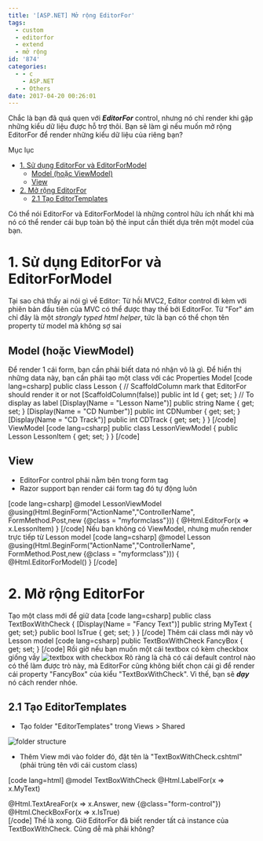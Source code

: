 ```yaml
---
title: '[ASP.NET] Mở rộng EditorFor'
tags:
  - custom
  - editorfor
  - extend
  - mở rộng
id: '874'
categories:
  - - c
    - ASP.NET
  - - Others
date: 2017-04-20 00:26:01
---
```


Chắc là bạn đã quá quen với **_EditorFor_** control, nhưng nó chỉ render khi gặp những kiểu dữ liệu được hỗ trợ thôi. Bạn sẽ làm gì nếu muốn mở rộng EditorFor để render những kiểu dữ liệu của riêng bạn?
<!-- more -->
Mục lục

*   [1\. Sử dụng EditorFor và EditorForModel](#1-sử-dụng-editorfor-và-editorformodel)
    *   [Model (hoặc ViewModel)](#model-hoặc-viewmodel)
    *   [View](#view)
*   [2\. Mở rộng EditorFor](#2-mở-rộng-editorfor)
    *   [2.1 Tạo EditorTemplates](#21-tạo-editortemplates)

Có thể nói EditorFor và EditorForModel là những control hữu ích nhất khi mà nó có thể render cái bụp toàn bộ thẻ input cần thiết dựa trên một model của bạn.

# 1\. Sử dụng EditorFor và EditorForModel

Tại sao chả thấy ai nói gì về Editor: Từ hồi MVC2, Editor control đi kèm với phiên bản đầu tiên của MVC có thể được thay thế bởi EditorFor. Từ "For" ám chỉ đây là một _strongly typed html helper_, tức là bạn có thể chọn tên property từ model mà không sợ sai

## Model (hoặc ViewModel)

Để render 1 cái form, bạn cần phải biết data nó nhận vô là gì. Để hiển thị những data này, bạn cần phải tạo một class với các Properties Model \[code lang=csharp\] public class Lesson { // ScaffoldColumn mark that EditorFor should render it or not \[ScaffoldColumn(false)\] public int Id { get; set; } // To display as label \[Display(Name = "Lesson Name")\] public string Name { get; set; } \[Display(Name = "CD Number")\] public int CDNumber { get; set; } \[Display(Name = "CD Track")\] public int CDTrack { get; set; } } \[/code\] ViewModel \[code lang=csharp\] public class LessonViewModel { public Lesson LessonItem { get; set; } } \[/code\]

## View

*   EditorFor control phải nằm bên trong form tag
*   Razor support bạn render cái form tag đó tự động luôn

\[code lang=csharp\] @model LessonViewModel @using(Html.BeginForm("ActionName","ControllerName", FormMethod.Post,new {@class = "myformclass"})) { @Html.EditorFor(x => x.LessonItem) } \[/code\] Nếu bạn không có ViewModel, nhưng muốn render trực tiếp từ Lesson model \[code lang=csharp\] @model Lesson @using(Html.BeginForm("ActionName","ControllerName", FormMethod.Post,new {@class = "myformclass"})) { @Html.EditorForModel() } \[/code\]

# 2\. Mở rộng EditorFor

Tạo một class mới để giữ data \[code lang=csharp\] public class TextBoxWithCheck { \[Display(Name = "Fancy Text")\] public string MyText { get; set;} public bool IsTrue { get; set; } } \[/code\] Thêm cái class mới này vô Lesson model \[code lang=csharp\] public TextBoxWithCheck FancyBox { get; set; } \[/code\] Rồi giờ nếu bạn muốn một cái textbox có kèm checkbox giống vầy ![textbox with checkbox](https://farm3.staticflickr.com/2897/33308184454_8240d60dd1_o.png) Rõ ràng là chả có cái default control nào có thể làm được trò này, mà EditorFor cũng không biết chọn cái gì để render cái property "FancyBox" của kiểu "TextBoxWithCheck". Vì thế, bạn sẽ **_dạy_** nó cách render nhóe.

## 2.1 Tạo EditorTemplates

*   Tạo folder "EditorTemplates" trong Views > Shared

![folder structure](https://farm3.staticflickr.com/2855/34151179025_3e849d7d2c_o.png)

*   Thêm View mới vào folder đó, đặt tên là "TextBoxWithCheck.cshtml" (phải trùng tên với cái custom class)

\[code lang=html\] @model TextBoxWithCheck @Html.LabelFor(x => x.MyText) <div class="input-group"> @Html.TextAreaFor(x => x.Answer, new {@class="form-control"}) <span class="input-group-addon"> @Html.CheckBoxFor(x => x.IsTrue) </span> </div> \[/code\] Thế là xong. Giờ EditorFor đã biết render tất cả instance của TextBoxWithCheck. Cũng dễ mà phải không?